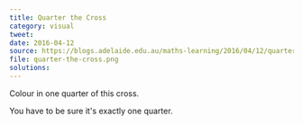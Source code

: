 ```yaml
---
title: Quarter the Cross
category: visual
tweet: 
date: 2016-04-12
source: https://blogs.adelaide.edu.au/maths-learning/2016/04/12/quarter-the-cross/
file: quarter-the-cross.png
solutions: 
---
```

Colour in one quarter of this cross.

You have to be sure it's exactly one quarter.